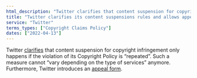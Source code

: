 ```yaml
---
html_description: "Twitter clarifies that content suspension for copyright infringement only happens if the violation of its Copyright Policy is repeated."
title: "Twitter clarifies its content suspensions rules and allows appeal"
service: "Twitter"
terms_types: ["Copyright Claims Policy"]
dates: ["2022-04-13"]
---
```


Twitter <a target="_blank" rel="noopener" href="https://github.com/OpenTermsArchive/france-elections-versions/commit/7460a0728476c0835c20ef973e113674b450ddc7?diff=split">clarifies</a> that content suspension for copyright infringement only happens if the violation of its Copyright Policy is “repeated”. Such a measure cannot “vary depending on the type of services” anymore. Furthermore, Twitter introduces an <a target="_blank" rel="noopener" href="https://help.twitter.com/forms/general?subtopic=suspended">appeal form</a>. 
